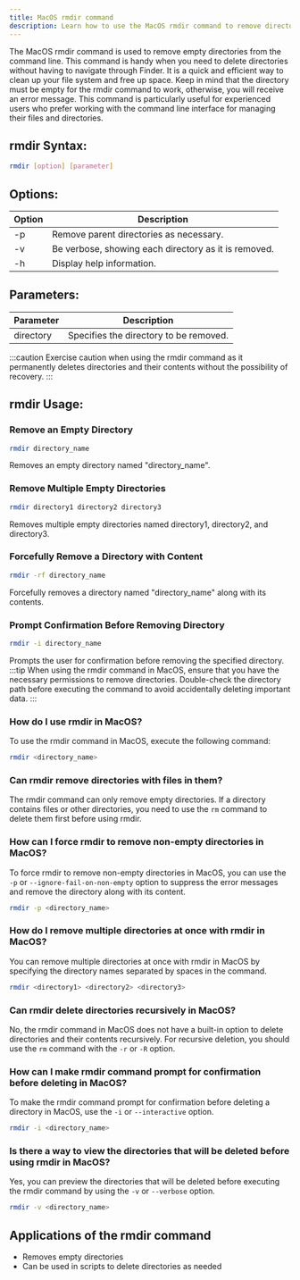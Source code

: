 ```yaml
---
title: MacOS rmdir command
description: Learn how to use the MacOS rmdir command to remove directories from the command line efficiently.
---
```


The MacOS rmdir command is used to remove empty directories from the command line. This command is handy when you need to delete directories without having to navigate through Finder. It is a quick and efficient way to clean up your file system and free up space. Keep in mind that the directory must be empty for the rmdir command to work, otherwise, you will receive an error message. This command is particularly useful for experienced users who prefer working with the command line interface for managing their files and directories.

## rmdir Syntax:
```bash
rmdir [option] [parameter]
```

## Options:
| Option | Description                             |
|--------|-----------------------------------------|
| -p     | Remove parent directories as necessary. |
| -v     | Be verbose, showing each directory as it is removed. |
| -h     | Display help information.               |

## Parameters:
| Parameter | Description                  |
|-----------|------------------------------|
| directory | Specifies the directory to be removed. |

:::caution
Exercise caution when using the rmdir command as it permanently deletes directories and their contents without the possibility of recovery.
:::
## rmdir Usage:
### Remove an Empty Directory
```bash
rmdir directory_name
```
Removes an empty directory named "directory_name".

### Remove Multiple Empty Directories
```bash
rmdir directory1 directory2 directory3
```
Removes multiple empty directories named directory1, directory2, and directory3.

### Forcefully Remove a Directory with Content
```bash
rmdir -rf directory_name
```
Forcefully removes a directory named "directory_name" along with its contents.

### Prompt Confirmation Before Removing Directory
```bash
rmdir -i directory_name
```
Prompts the user for confirmation before removing the specified directory.
:::tip
When using the rmdir command in MacOS, ensure that you have the necessary permissions to remove directories. Double-check the directory path before executing the command to avoid accidentally deleting important data.
:::

### How do I use rmdir in MacOS?
To use the rmdir command in MacOS, execute the following command:
```bash
rmdir <directory_name>
```

### Can rmdir remove directories with files in them?
The rmdir command can only remove empty directories. If a directory contains files or other directories, you need to use the `rm` command to delete them first before using rmdir.

### How can I force rmdir to remove non-empty directories in MacOS?
To force rmdir to remove non-empty directories in MacOS, you can use the `-p` or `--ignore-fail-on-non-empty` option to suppress the error messages and remove the directory along with its content.
```bash
rmdir -p <directory_name>
```

### How do I remove multiple directories at once with rmdir in MacOS?
You can remove multiple directories at once with rmdir in MacOS by specifying the directory names separated by spaces in the command.
```bash
rmdir <directory1> <directory2> <directory3>
```

### Can rmdir delete directories recursively in MacOS?
No, the rmdir command in MacOS does not have a built-in option to delete directories and their contents recursively. For recursive deletion, you should use the `rm` command with the `-r` or `-R` option.

### How can I make rmdir command prompt for confirmation before deleting in MacOS?
To make the rmdir command prompt for confirmation before deleting a directory in MacOS, use the `-i` or `--interactive` option.
```bash
rmdir -i <directory_name>
```

### Is there a way to view the directories that will be deleted before using rmdir in MacOS?
Yes, you can preview the directories that will be deleted before executing the rmdir command by using the `-v` or `--verbose` option.
```bash
rmdir -v <directory_name>
```

## Applications of the rmdir command

- Removes empty directories
- Can be used in scripts to delete directories as needed